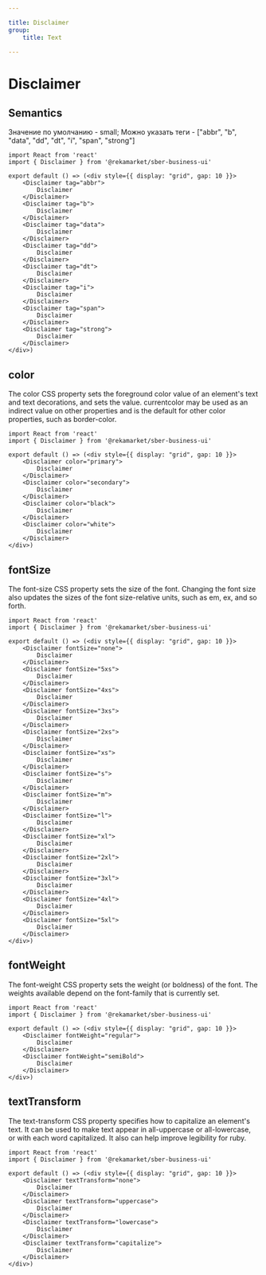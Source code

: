 ```yaml
---

title: Disclaimer
group:
	title: Text

---
```


# Disclaimer

## Semantics
Значение по умолчанию - small; Можно указать теги - ["abbr", "b", "data", "dd", "dt", "i", "span", "strong"]

```tsx
import React from 'react'
import { Disclaimer } from '@rekamarket/sber-business-ui'

export default () => (<div style={{ display: "grid", gap: 10 }}>
	<Disclaimer tag="abbr">
		Disclaimer
	</Disclaimer>
	<Disclaimer tag="b">
		Disclaimer
	</Disclaimer>
	<Disclaimer tag="data">
		Disclaimer
	</Disclaimer>
	<Disclaimer tag="dd">
		Disclaimer
	</Disclaimer>
	<Disclaimer tag="dt">
		Disclaimer
	</Disclaimer>
	<Disclaimer tag="i">
		Disclaimer
	</Disclaimer>
	<Disclaimer tag="span">
		Disclaimer
	</Disclaimer>
	<Disclaimer tag="strong">
		Disclaimer
	</Disclaimer>
</div>)
```

## color
The color CSS property sets the foreground color value of an element's text and text decorations, and sets the <currentcolor> value. currentcolor may be used as an indirect value on other properties and is the default for other color properties, such as border-color.

```tsx
import React from 'react'
import { Disclaimer } from '@rekamarket/sber-business-ui'

export default () => (<div style={{ display: "grid", gap: 10 }}>
	<Disclaimer color="primary">
		Disclaimer
	</Disclaimer>
	<Disclaimer color="secondary">
		Disclaimer
	</Disclaimer>
	<Disclaimer color="black">
		Disclaimer
	</Disclaimer>
	<Disclaimer color="white">
		Disclaimer
	</Disclaimer>
</div>)
```

## fontSize
The font-size CSS property sets the size of the font. Changing the font size also updates the sizes of the font size-relative <length> units, such as em, ex, and so forth.

```tsx
import React from 'react'
import { Disclaimer } from '@rekamarket/sber-business-ui'

export default () => (<div style={{ display: "grid", gap: 10 }}>
	<Disclaimer fontSize="none">
		Disclaimer
	</Disclaimer>
	<Disclaimer fontSize="5xs">
		Disclaimer
	</Disclaimer>
	<Disclaimer fontSize="4xs">
		Disclaimer
	</Disclaimer>
	<Disclaimer fontSize="3xs">
		Disclaimer
	</Disclaimer>
	<Disclaimer fontSize="2xs">
		Disclaimer
	</Disclaimer>
	<Disclaimer fontSize="xs">
		Disclaimer
	</Disclaimer>
	<Disclaimer fontSize="s">
		Disclaimer
	</Disclaimer>
	<Disclaimer fontSize="m">
		Disclaimer
	</Disclaimer>
	<Disclaimer fontSize="l">
		Disclaimer
	</Disclaimer>
	<Disclaimer fontSize="xl">
		Disclaimer
	</Disclaimer>
	<Disclaimer fontSize="2xl">
		Disclaimer
	</Disclaimer>
	<Disclaimer fontSize="3xl">
		Disclaimer
	</Disclaimer>
	<Disclaimer fontSize="4xl">
		Disclaimer
	</Disclaimer>
	<Disclaimer fontSize="5xl">
		Disclaimer
	</Disclaimer>
</div>)
```

## fontWeight
The font-weight CSS property sets the weight (or boldness) of the font. The weights available depend on the font-family that is currently set.

```tsx
import React from 'react'
import { Disclaimer } from '@rekamarket/sber-business-ui'

export default () => (<div style={{ display: "grid", gap: 10 }}>
	<Disclaimer fontWeight="regular">
		Disclaimer
	</Disclaimer>
	<Disclaimer fontWeight="semiBold">
		Disclaimer
	</Disclaimer>
</div>)
```

## textTransform
The text-transform CSS property specifies how to capitalize an element's text. It can be used to make text appear in all-uppercase or all-lowercase, or with each word capitalized. It also can help improve legibility for ruby.

```tsx
import React from 'react'
import { Disclaimer } from '@rekamarket/sber-business-ui'

export default () => (<div style={{ display: "grid", gap: 10 }}>
	<Disclaimer textTransform="none">
		Disclaimer
	</Disclaimer>
	<Disclaimer textTransform="uppercase">
		Disclaimer
	</Disclaimer>
	<Disclaimer textTransform="lowercase">
		Disclaimer
	</Disclaimer>
	<Disclaimer textTransform="capitalize">
		Disclaimer
	</Disclaimer>
</div>)
```
